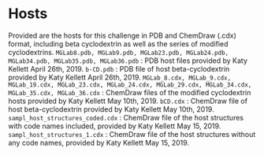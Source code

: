 # Hosts

Provided are the hosts for this challenge in PDB and ChemDraw (.cdx) format, including beta cyclodextrin as well as the series of modified cyclodextrins.
`MGLab8.pdb, MGLab9.pdb, MGLab23.pdb, MGLab24.pdb, MGLab34.pdb, MGLab35.pdb, MGLab36.pdb` : PDB host files provided by Katy Kellett April 26th, 2019.
`b-CD.pdb` : PDB file of host beta-cyclodextrin provided by Katy Kellett April 26th, 2019.
`MGLab_8.cdx, MGLab_9.cdx, MGLab_19.cdx, MGLab_23.cdx, MGLab_24.cdx, MGLab_29.cdx, MGLab_34.cdx, MGLab_35.cdx, MGLab_36.cdx` : ChemDraw files of the modified cyclodextrin hosts provided by Katy Kellett May 10th, 2019.
`bCD.cdx` : ChemDraw file of host beta-cyclodextrin provided by Katy Kellett May 10th, 2019.
`sampl_host_structures_coded.cdx` : ChemDraw file of the host structures with code names included, provided by Katy Kellett May 15, 2019.
`sampl_host_structures_1.cdx` : ChemDraw file of the host structures without any code names, provided by Katy Kellett May 15, 2019.

